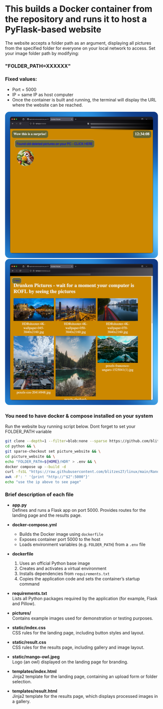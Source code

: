 # This builds a Docker container from the repository and runs it to host a PyFlask-based website #

The website accepts a folder path as an argument, displaying all pictures from the specified folder for everyone on your local network to access. Set your image folder path by modifying: 

### "FOLDER_PATH=XXXXXX"

### Fixed values:
* Port = 5000
* IP = same IP as host computer
* Once the container is built and running, the terminal will display the URL where the website can be reached.

![alt text](pictures/picture2.png)
![alt text](pictures/picture3.png)

### You need to have docker & compose installed on your system

Run the website buy running script below. Dont forget to set your FOLDER_PATH variable

```bash
git clone --depth=1 --filter=blob:none --sparse https://github.com/blitzes27/python.git && \
cd python && \
git sparse-checkout set picture_website && \
cd picture_website && \
echo "FOLDER_PATH=${HOME}/HDR" > .env && \
docker compose up --build -d
curl -fsSL "https://raw.githubusercontent.com/blitzes27/linux/main/Random_stuff/grep_internal_ip.sh" | bash | \
awk -F': ' '{print "http://"$2":5000"}'
echo "use the ip above to see page"
```

### Brief description of each file

- **app.py**  
  Defines and runs a Flask app on port 5000. Provides routes for the landing page and the results page.

- **docker-compose.yml**  
  - Builds the Docker image using `dockerfile`  
  - Exposes container port 5000 to the host  
  - Loads environment variables (e.g. `FOLDER_PATH`) from a `.env` file  

- **dockerfile**  
  1. Uses an official Python base image  
  2. Creates and activates a virtual environment  
  3. Installs dependencies from `requirements.txt`  
  4. Copies the application code and sets the container’s startup command  

- **requirements.txt**  
  Lists all Python packages required by the application (for example, Flask and Pillow).

- **pictures/**  
  Contains example images used for demonstration or testing purposes.

- **static/index.css**  
  CSS rules for the landing page, including button styles and layout.

- **static/result.css**  
  CSS rules for the results page, including gallery and image layout.

- **static/mango-owl.jpeg**  
  Logo (an owl) displayed on the landing page for branding.

- **templates/index.html**  
  Jinja2 template for the landing page, containing an upload form or folder selection.

- **templates/result.html**  
  Jinja2 template for the results page, which displays processed images in a gallery.
